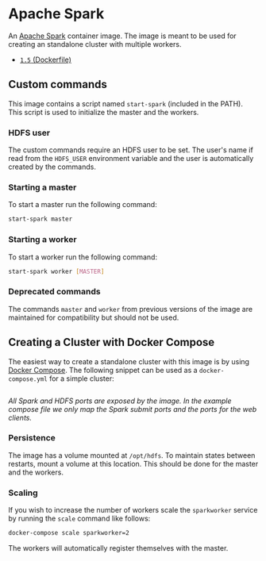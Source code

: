 # Apache Spark

An [Apache Spark](http://spark.apache.org/) container image. The image is meant to be used for creating an standalone cluster with multiple workers.

- [`1.5` (Dockerfile)](https://github.com/SingularitiesCR/spark-docker/blob/1.5/Dockerfile)














## Custom commands

This image contains a script named `start-spark` (included in the PATH). This script is used to initialize the master and the workers.

### HDFS user

The custom commands require an HDFS user to be set. The user's name if read from the `HDFS_USER` environment variable and the user is automatically created by the commands.

### Starting a master

To start a master run the following command:

```sh
start-spark master
```

### Starting a worker

To start a worker run the following command:

```sh
start-spark worker [MASTER]
```

### Deprecated commands

The commands `master` and `worker` from previous versions of the image are maintained for compatibility but should not be used.


## Creating a Cluster with Docker Compose

The easiest way to create a standalone cluster with this image is by using [Docker Compose](https://docs.docker.com/compose). The following snippet can be used as a `docker-compose.yml` for a simple cluster:

```YAML
```

*All Spark and HDFS ports are exposed by the image. In the example compose file we only map the Spark submit ports and the ports for the web clients.*

### Persistence

The image has a volume mounted at `/opt/hdfs`. To maintain states between restarts, mount a volume at this location. This should be done for the master and the workers.

### Scaling

If you wish to increase the number of workers scale the `sparkworker` service by running the `scale` command like follows:

```sh
docker-compose scale sparkworker=2
```

The workers will automatically register themselves with the master.
